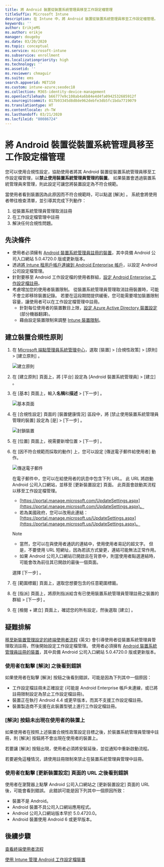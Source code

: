 ```yaml
---
title: 將 Android 裝置從裝置系統管理員移至工作設定檔管理
titleSuffix: Microsoft Intune
description: 在 Intune 中，將 Android 裝置從裝置系統管理員移至工作設定檔管理。
keywords: ''
author: ErikjeMS
ms.author: erikje
manager: dougeby
ms.date: 03/20/2020
ms.topic: conceptual
ms.service: microsoft-intune
ms.subservice: enrollment
ms.localizationpriority: high
ms.technology: ''
ms.assetid: ''
ms.reviewer: chmaguir
ms.suite: ems
search.appverid: MET150
ms.custom: intune-azure;seodec18
ms.collection: M365-identity-device-management
ms.openlocfilehash: b66777e9c108ab4a6b84e4d4fa0942532685912f
ms.sourcegitcommit: 017b93345d8d8de962debfe3db5fc1bda7719079
ms.translationtype: HT
ms.contentlocale: zh-TW
ms.lasthandoff: 03/21/2020
ms.locfileid: "80086724"
---
```

# <a name="move-android-devices-from-device-administrator-to-work-profile-management"></a>將 Android 裝置從裝置系統管理員移至工作設定檔管理

您可以使用合規性設定，協助使用者將其 Android 裝置從裝置系統管理員移至工作設定檔管理，以**禁止使用裝置系統管理員管理的裝置**。 如果裝置會透過裝置系統管理員來管理，則此設定可讓您將裝置設定為不符合規範。 

當使用者看到裝置因為此原因而不符合規範時，可以點選 [解決]  。 系統會將使用者帶往檢查清單，並引導其完成下列動作：
1. 從裝置系統管理員管理取消註冊
2. 在工作設定檔管理中註冊
3. 解決任何合規性問題。 

## <a name="prerequisites"></a>先決條件

- 使用者必須擁有 [Android 裝置系統管理員註冊的裝置](android-enroll-device-administrator.md)，其中具備 Android 公司入口網站 5.0.4720.0 版或更新版本。
- 透過[將 Intune 租用戶帳戶連線到 Android Enterprise 帳戶](connect-intune-android-enterprise.md)，以設定 Android 公司設定檔管理。
- 針對要移至 Android 工作設定檔的使用者群組，[設定 Android Enterprise 工作設定檔註冊](android-work-profile-enroll.md)。
- 考慮增加您的使用者裝置限制。 從裝置系統管理員管理取消註冊裝置時，可能不會立即移除裝置記錄。 若要在這段期間提供緩衝，您可能需要增加裝置限制容量，讓使用者可以在工作設定檔管理中註冊。
  - 針對每位使用者的裝置數目上限，[設定 Azure Active Directory 裝置設定](https://docs.microsoft.com/azure/active-directory/devices/device-management-azure-portal.md#configure-device-settings) \(部分機器翻譯\)。
  - 藉由設定裝置限制來調整 [Intune 裝置限制](enrollment-restrictions-set.md#create-a-device-limit-restriction)。 

## <a name="create-device-compliance-policy"></a>建立裝置合規性原則

1. 在 [Microsoft 端點管理員系統管理中心](https://go.microsoft.com/fwlink/?linkid=2109431)，選取 [裝置]   > [合規性政策]   > [原則]   > [建立原則]  。

    ![建立原則](./media/android-move-device-admin-work-profile/create-policy.png)

2. 在 [建立原則]  頁面上，將 [平台]  設定為 [Android 裝置系統管理員]   > [建立]  。
3. 在 [基本]  頁面上，輸入**名稱**和**描述** > [下一步]  。

    ![基本頁面](./media/android-move-device-admin-work-profile/basics.png)
    
4. 在 [合規性設定]  頁面的 [裝置健康情況]  區段中，將 [禁止使用裝置系統管理員管理的裝置]  設定為 [是]   > [下一步]  。

    ![封鎖裝置](./media/android-move-device-admin-work-profile/block-devices.png)

5. 在 [位置]  頁面上，視需要新增位置 > [下一步]  。
6. 在 [因不符合規範而採取的動作]  上，您可以設定 [傳送電子郵件給使用者]  動作。

    ![傳送電子郵件](./media/android-move-device-admin-work-profile/send-email.png)


    在電子郵件中，您可以在給使用者的訊息中包含下列 URL。 此 URL 將啟動 Android 公司入口網站，並移至 [更新裝置設定]  頁面。 此頁面會啟動其流程以移至工作設定檔管理。
    - [https://portal.manage.microsoft.com/UpdateSettings.aspx](https://portal.manage.microsoft.com/UpdateSettings.aspx)。
    - 若為美國政府，您可以改用此連結：[https://portal.manage.microsoft.us/UpdateSettings.aspx](https://portal.manage.microsoft.us/UpdateSettings.aspx)。
  
    > [!NOTE]
    > - 當然，您可以在與使用者通訊的連結中，使用使用者易記的超文字。 但是，不要使用 URL 短網址，因為若該方式變更，連結可能無法正常作用。
    > - 如果 Android 公司入口網站已開啟且在背景中，則當使用者點選連結時，可能會改為前往其已開啟的最後一個頁面。

    選擇 [下一步]  。

7. 在 [範圍標籤]  頁面上，選取您想要包含的任意範圍標籤。
8. 在 [指派]  頁面上，將原則指派給含有已使用裝置系統管理員管理註冊之裝置的群組 > [下一步]  。
9. 在 [檢閱 + 建立]  頁面上，確認您的所有設定，然後選取 [建立]  。

## <a name="troubleshooting"></a>疑難排解

[移至新裝置管理設定的終端使用者流程](https://docs.microsoft.com/mem/intune/user-help/move-to-new-device-management-setup.md) \(英文\) 會引導使用者從裝置系統管理員管理取消註冊，然後開始設定工作設定檔管理。 使用者必須擁有 [Android 裝置系統管理員註冊的裝置](android-enroll-device-administrator.md)，其中具備 Android 公司入口網站 5.0.4720.0 版或更新版本。

### <a name="user-sees-an-error-after-tapping-resolve"></a>使用者在點擊 [解決] 之後看到錯誤
如果使用者在點擊 [解決]  按鈕之後看到錯誤，可能是因為下列其中一個原因：
- 工作設定檔註冊未正確設定 (可能是 Android Enterprise 帳戶未連線，或已將註冊限制設定為禁止工作設定檔註冊)。
- 裝置正在執行 Android 4.4 或更早版本，而其不支援工作設定檔註冊。 
- 裝置製造商不支援在此裝置型號上進行工作設定檔註冊。

### <a name="resolve-button-doesnt-appear-on-the-users-device"></a>[解決] 按鈕未出現在使用者的裝置上
如果使用者在按照上述裝置合規性政策設定目標之後，於裝置系統管理員管理中註冊，則 [解決]  按鈕將不會出現在使用者的裝置上。

若要讓 [解決]  按鈕出現，使用者必須將安裝延後，並從通知中重新啟動流程。

若要避免這種情況，請使用註冊限制來禁止在裝置系統管理員管理中註冊。

### <a name="user-sees-an-error-after-tapping-url-to-update-device-settings-page"></a>使用者在點擊 [更新裝置設定] 頁面的 URL 之後看到錯誤
使用者在瀏覽器上點擊 Android 公司入口網站之 [更新裝置設定]  頁面的 URL 後，可能會看到錯誤。 此錯誤可能是因下列其中一個原因所致：
- 裝置不是 Android。
- Android 裝置不具公司入口網站應用程式。
- Android 公司入口網站版本早於 5.0.4720.0。
- Android 裝置使用 Android 6 或更早版本。 

## <a name="next-steps"></a>後續步驟
[查看終端使用者流程](https://docs.microsoft.com/mem/intune/user-help/move-to-new-device-management-setup.md)

[使用 Intune 管理 Android 工作設定檔裝置](android-enterprise-overview.md)


